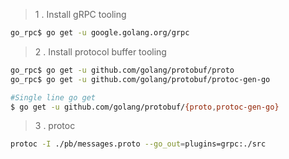 

> 1 . Install gRPC tooling
```sh
go_rpc$ go get -u google.golang.org/grpc
```

> 2 . Install protocol buffer tooling
```sh
go_rpc$ go get -u github.com/golang/protobuf/proto
go_rpc$ go get -u github.com/golang/protobuf/protoc-gen-go

#Single line go get
$ go get -u github.com/golang/protobuf/{proto,protoc-gen-go}
```

>3 . protoc
```sh
protoc -I ./pb/messages.proto --go_out=plugins=grpc:./src
```